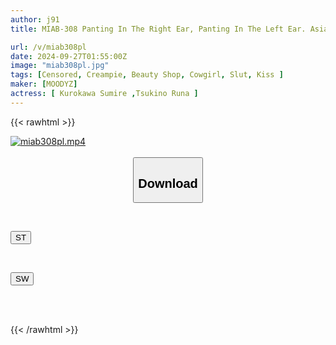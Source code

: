 ```yaml
---
author: j91
title: MIAB-308 Panting In The Right Ear, Panting In The Left Ear. Asian Beauty Salon That Will Make Your Brain Melt With Pleasure With Double Dirty Whispering. Continuous Sperm Ejaculation And Ecstasy Course. Luna Tsukino, Sumire Kurokawa.

url: /v/miab308pl
date: 2024-09-27T01:55:00Z
image: "miab308pl.jpg"
tags: [Censored, Creampie, Beauty Shop, Cowgirl, Slut, Kiss	]
maker: [MOODYZ]
actress: [ Kurokawa Sumire ,Tsukino Runa ]
---
```



{{< rawhtml >}}

<div class="video" data-videoid="wz1yjReVVPUJm7l">
    <a href="javascript:;">
        <img src="/v/miab308pl/miab308pl.jpg" width="WIDTH" height="HEIGHT" alt="miab308pl.mp4" loading="lazy">
    </a>
</div>

<script type="text/javascript" src="https://j91.asia/asset/on-demand-st.js"></script>

<br>
  <link rel="stylesheet" href="https://j91.asia/asset/bs5.css">
  
  <center>
  <button class="btn btn-primary" type="button" data-bs-toggle="collapse" data-bs-target=".multi-collapse" aria-expanded="false" aria-controls="multiCollapseExample1 multiCollapseExample2"><h2>Download</h2></button></center>
</p>
<div class="row">
  <div class="col">
    <div class="collapse multi-collapse" id="multiCollapseExample1">
      <div class="card card-body">
	      	      <br>
<div class="buttons">  
<p><a href="/v/miab308pl/st.html" target="_blank"><button class="btn-hover color-3"><i class="fa fa-download"></i> ST</button></a></p></div>
    </div>
  </div>
</div>
  <div class="col">
    <div class="collapse multi-collapse" id="multiCollapseExample2">
      <div class="card card-body">
	      <br>
<div class="buttons">
<p><a href="/v/miab308pl/sw.html" target="_blank"><button class="btn-hover color-2"><i class="fa fa-download"></i> SW</button></a></p></div>
<br><br>
      </div>
    </div>
  </div>
</div>

{{< /rawhtml >}}